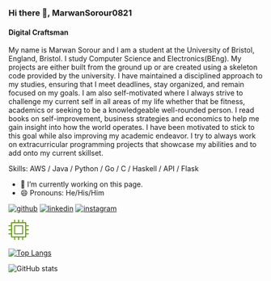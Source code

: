 ### Hi there 👋, MarwanSorour0821
#### Digital Craftsman
My name is Marwan Sorour and I am a student at the University of Bristol, England, Bristol. I study Computer Science and Electronics(BEng).  My projects are either built from the ground up or are created using a skeleton code provided by the university. I have maintained a disciplined approach to my studies, ensuring that I meet deadlines, stay organized, and remain focused on my goals. I am also self-motivated where I always strive to challenge my current self in all areas of my life whether that be fitness, academics or seeking to be a knowledgeable well-rounded person. I read books on self-improvement, business strategies and economics to help me gain insight into how the world operates. I have been motivated to stick to this goal while also improving my academic endeavor. I try to always work on extracurricular programming projects that showcase my abilities and to add onto my current skillset. 

Skills: AWS / Java / Python / Go / C / Haskell / API / Flask

- 🔭 I’m currently working on this page. 
- 😄 Pronouns: He/His/Him 


[<img src='https://cdn.jsdelivr.net/npm/simple-icons@3.0.1/icons/github.svg' alt='github' height='40'>](https://github.com/MarwanSorour0821)  [<img src='https://cdn.jsdelivr.net/npm/simple-icons@3.0.1/icons/linkedin.svg' alt='linkedin' height='40'>](https://www.linkedin.com/in/www.linkedin.com/in/marwan-sorour-537607215/)  [<img src='https://cdn.jsdelivr.net/npm/simple-icons@3.0.1/icons/instagram.svg' alt='instagram' height='40'>](https://www.instagram.com/marwan_sorour821/)  

<a href='https://docs.github.com/en/developers'><img src='https://raw.githubusercontent.com/acervenky/animated-github-badges/master/assets/devbadge.gif' width='40' height='40'></a> 

[![Top Langs](https://github-readme-stats.vercel.app/api/top-langs/?username=MarwanSorour0821)](https://github.com/anuraghazra/github-readme-stats)

![GitHub stats](https://github-readme-stats.vercel.app/api?username=MarwanSorour0821&show_icons=true)  

